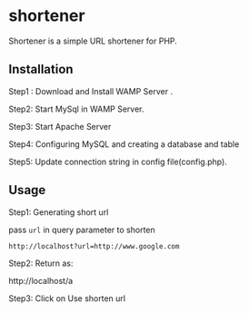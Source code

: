 #  shortener

Shortener is a simple URL shortener for PHP.

## Installation

Step1 : Download and Install WAMP Server .


Step2: Start MySql in WAMP Server.

Step3: Start Apache Server

Step4: Configuring MySQL and creating a database and table

Step5: Update connection string in config file(config.php).





## Usage

Step1: Generating short url

 pass `url` in query parameter to shorten 

    http://localhost?url=http://www.google.com

Step2: Return as:

   http://localhost/a

Step3: Click on Use shorten url   



